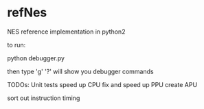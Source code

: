# refNes
NES reference implementation in python2

to run:

python debugger.py <rom path>

then type 'g'
'?' will show you debugger commands


TODOs:
Unit tests
speed up CPU
fix and speed up PPU
create APU

sort out instruction timing
